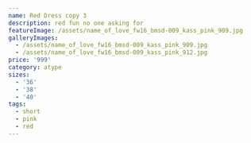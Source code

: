 ```yaml
---
name: Red Dress copy 3
description: red fun no one asking for
featureImage: /assets/name_of_love_fw16_bmsd-009_kass_pink_909.jpg
galleryImages:
  - /assets/name_of_love_fw16_bmsd-009_kass_pink_909.jpg
  - /assets/name_of_love_fw16_bmsd-009_kass_pink_912.jpg
price: '999'
category: atype
sizes:
  - '36'
  - '38'
  - '40'
tags:
  - short
  - pink
  - red
---
```


